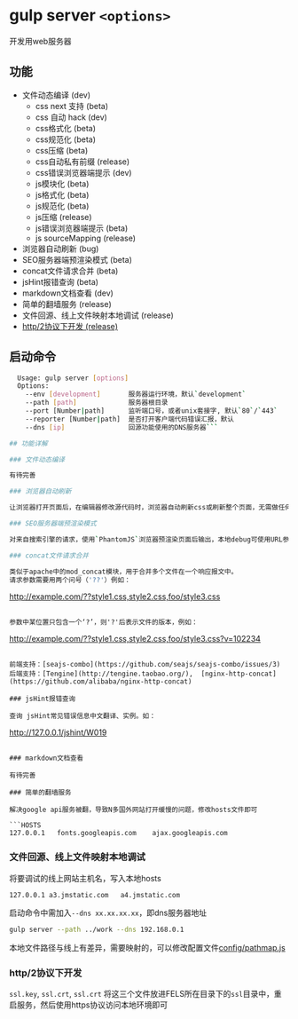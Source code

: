 gulp server `<options>`
=====

开发用web服务器

## 功能

-   文件动态编译 (dev)
	- css next 支持 (beta)
	- css 自动 hack (dev)
	- css格式化 (beta)
	- css规范化 (beta)
	- css压缩 (beta)
	- css自动私有前缀 (release)
	- css错误浏览器端提示 (dev)
	- js模块化 (beta)
	- js格式化 (beta)
	- js规范化 (beta)
	- js压缩 (release)
	- js错误浏览器端提示 (beta)
	- js sourceMapping (release)
-   浏览器自动刷新 (bug)
-   SEO服务器端预渲染模式 (beta)
-   concat文件请求合并 (beta)
-   jsHint报错查询 (beta)
-   markdown文档查看 (dev)
-   简单的翻墙服务 (release)
-   文件回源、线上文件映射本地调试 (release)
-   [http/2协议下开发 (release)](#http/2协议下开发)

## 启动命令

```bash
  Usage: gulp server [options]
  Options:
    --env [development]       服务器运行环境，默认`development`
    --path [path]             服务器根目录
    --port [Number|path]      监听端口号，或者unix套接字, 默认`80`/`443`
    --reporter [Number|path]  是否打开客户端代码错误汇报，默认
    --dns [ip]                回源功能使用的DNS服务器```

## 功能详解

### 文件动态编译

有待完善

### 浏览器自动刷新

让浏览器打开页面后，在编辑器修改源代码时，浏览器自动刷新css或刷新整个页面，无需做任何配置，即开即用

### SEO服务器端预渲染模式

对来自搜索引擎的请求，使用`PhantomJS`浏览器预渲染页面后输出，本地debug可使用URL参数`_escaped_fragment_`来替换hash。此参数是[google的约定](https://developers.google.com/webmasters/ajax-crawling/docs/specification)

### concat文件请求合并

类似于apache中的mod_concat模块，用于合并多个文件在一个响应报文中。
请求参数需要用两个问号（'??'）例如：

```
http://example.com/??style1.css,style2.css,foo/style3.css
```

参数中某位置只包含一个‘?’，则'?'后表示文件的版本，例如：

```
http://example.com/??style1.css,style2.css,foo/style3.css?v=102234
```

前端支持：[seajs-combo](https://github.com/seajs/seajs-combo/issues/3)
后端支持：[Tengine](http://tengine.taobao.org/),  [nginx-http-concat](https://github.com/alibaba/nginx-http-concat)

### jsHint报错查询

查询 jsHint常见错误信息中文翻译、实例。如：

```
http://127.0.0.1/jshint/W019
```

### markdown文档查看

有待完善

### 简单的翻墙服务

解决google api服务被翻，导致N多国外网站打开缓慢的问题，修改hosts文件即可

```HOSTS
127.0.0.1	fonts.googleapis.com	ajax.googleapis.com
```

### 文件回源、线上文件映射本地调试

将要调试的线上网站主机名，写入本地hosts

```HOSTS
127.0.0.1 a3.jmstatic.com	a4.jmstatic.com
```

启动命令中需加入`--dns xx.xx.xx.xx`，即dns服务器地址

```bash
gulp server --path ../work --dns 192.168.0.1
```

本地文件路径与线上有差异，需要映射的，可以修改配置文件[config/pathmap.js](../config/pathmap.js)

### http/2协议下开发

`ssl.key`, `ssl.crt`, `ssl.crt`
将这三个文件放进FELS所在目录下的`ssl`目录中，重启服务，然后使用https协议访问本地环境即可
